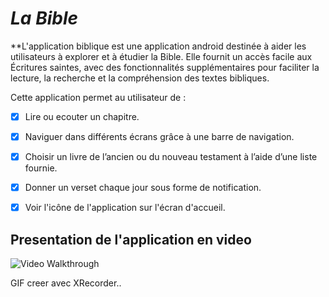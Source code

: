 #  *La Bible*


**L'application biblique est une application android destinée à aider les utilisateurs à explorer et à étudier la Bible. 
Elle fournit un accès facile aux Écritures saintes, avec des fonctionnalités supplémentaires pour faciliter la lecture, 
la recherche et la compréhension des textes bibliques.


Cette application permet au utilisateur de :
- [x] Lire ou ecouter un chapitre.
- [x] Naviguer dans différents écrans grâce à une barre de navigation.
- [x] Choisir un livre de l’ancien ou du nouveau testament à l’aide d’une liste fournie.
- [x] Donner un verset chaque jour sous forme de notification.
- [x] Voir l'icône de l'application sur l'écran d'accueil.


## Presentation de l'application en video

<img src='bible.gif' title='Video Walkthrough' width='' alt='Video Walkthrough' />

GIF creer avec XRecorder..

